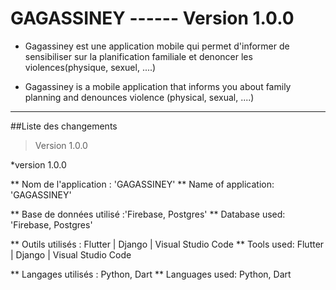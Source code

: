 # GAGASSINEY ------ Version 1.0.0
* Gagassiney est une application mobile qui permet d'informer de sensibiliser sur la planification familiale et denoncer les violences(physique, sexuel, ....)

* Gagassiney is a mobile application that informs you about family planning and denounces violence (physical, sexual, ....)

------------------------------------------------------------
##Liste des changements
> Version 1.0.0

*version 1.0.0

** Nom de l'application : 'GAGASSINEY'
** Name of application: 'GAGASSINEY'

** Base de données utilisé :'Firebase, Postgres'
** Database used: 'Firebase, Postgres'

** Outils utilisés : Flutter | Django | Visual Studio Code 
** Tools used: Flutter | Django | Visual Studio Code

** Langages utilisés : Python, Dart
** Languages ​​used: Python, Dart
